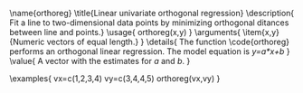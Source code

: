 \name{orthoreg}
\title{Linear univariate orthogonal regression}
\description{
Fit a line to two-dimensional data points by minimizing orthogonal ditances between line and points.}
\usage{
orthoreg(x,y)
}
\arguments{
\item{x,y}{Numeric vectors of equal length.}
}
\details{
    The function \code{orthoreg} performs an orthogonal linear regression. The model equation is _y=a*x+b_ 
}
\value{
  A vector with the estimates for _a_ and _b_. 
  }

\examples{
vx=c(1,2,3,4)
vy=c(3,4,4,5)
orthoreg(vx,vy)
}
